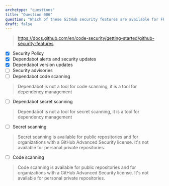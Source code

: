 ```yaml
---
archetype: "questions"
title: "Question 006"
question: "Which of these GitHub security features are available for FREE for both public and private personal repositories? (Choose three.)"
draft: false
---
```



> https://docs.github.com/en/code-security/getting-started/github-security-features
- [x] Security Policy
- [x] Dependabot alerts and security updates
- [x] Dependabot version updates
- [ ] Security advisories
- [ ] Dependabot code scanning
> Dependabot is not a tool for code scanning, it is a tool for dependency management
- [ ] Dependabot secret scanning
> Dependabot is not a tool for secret scanning, it is a tool for dependency management
- [ ] Secret scanning
> Secret scanning is available for public repositories and for organizations with a GitHub Advanced Security license. It's not available for personal private repositories.
- [ ] Code scanning
> Code scanning is available for public repositories and for organizations with a GitHub Advanced Security license. It's not available for personal private repositories.
